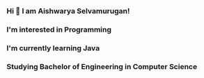 ### Hi 👋 I am Aishwarya Selvamurugan!
### I'm interested in Programming
### I'm currently learning Java
### Studying Bachelor of Engineering in Computer Science 

<!--
**Aishwarya-Selvamurugan/Aishwarya-SelvaMurugan** is a ✨ _special_ ✨ repository because its `README.md` (this file) appears on your GitHub profile.

Here are some ideas to get you started:

- 🔭 I’m currently working on ...
- 🌱 I’m currently learning ...
- 👯 I’m looking to collaborate on ...
- 🤔 I’m looking for help with ...
- 💬 Ask me about ...
- 📫 How to reach me: ...
- 😄 Pronouns: ...
- ⚡ Fun fact: ...
-->

